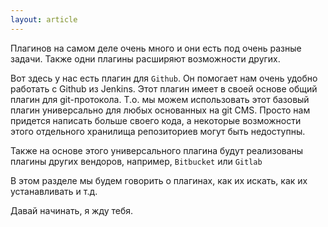 ```yaml
---
layout: article
---
```

Плагинов на самом деле очень много и они есть под очень разные задачи. Также одни плагины расширяют возможности других.

Вот здесь у нас есть плагин для `Github`. Он помогает нам очень удобно работать с Github из Jenkins. Этот плагин имеет в своей основе общий плагин для git-протокола. Т.о. мы можем использовать этот базовый плагин универсально для любых основанных на git CMS. Просто нам придется написать больше своего кода, а некоторые возможности этого отдельного хранилища репозиториев могут быть недоступны.

Также на основе этого универсального плагина будут реализованы плагины других вендоров, например, `Bitbucket` или `Gitlab`

В этом разделе мы будем говорить о плагинах, как их искать, как их устанавливать и т.д.

Давай начинать, я жду тебя.
